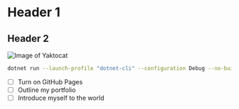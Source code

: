 # Header 1
## Header 2

![Image of Yaktocat](https://octodex.github.com/images/yaktocat.png)

```bash
dotnet run --launch-profile "dotnet-cli" --configuration Debug --no-build --no-restore
```
- [ ] Turn on GitHub Pages
- [ ] Outline my portfolio
- [ ] Introduce myself to the world
